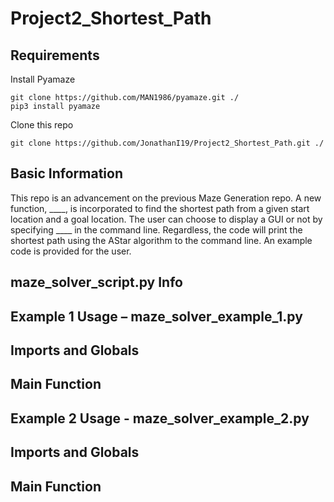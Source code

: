 Project2_Shortest_Path
======
Requirements
------
Install Pyamaze
```
git clone https://github.com/MAN1986/pyamaze.git ./
pip3 install pyamaze
```
Clone this repo
```
git clone https://github.com/JonathanI19/Project2_Shortest_Path.git ./
```

Basic Information
------
This repo is an advancement on the previous Maze Generation repo. A new function, ____, is incorporated to find the shortest path from a given start location and a goal location. The user can choose to display a GUI or not by specifying ____ in the command line. Regardless, the code will print the shortest path using the AStar algorithm  to the command line. An example code is provided for the user. 

maze_solver_script.py Info
------

Example 1 Usage – maze_solver_example_1.py
------

## Imports and Globals


## Main Function


Example 2  Usage - maze_solver_example_2.py
------

## Imports and Globals


## Main Function


